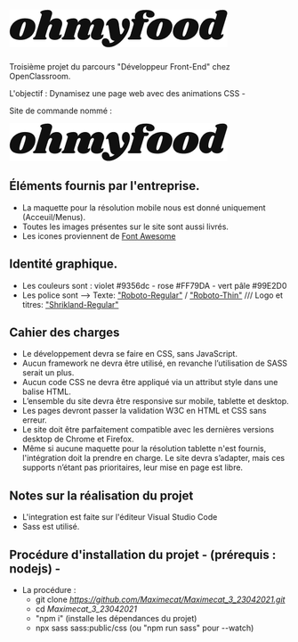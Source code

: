 # ![Logo Ohmfood](public/img/logo/ohmyfood.png)
Troisième projet du parcours "Développeur Front-End" chez OpenClassroom.

L'objectif : Dynamisez une page web avec des animations CSS - 

Site de commande nommé : 

![Logo Ohmfood](public/img/logo/ohmyfood.png)

## Éléments fournis par l'entreprise.
- La maquette pour la résolution mobile nous est donné uniquement (Acceuil/Menus).
- Toutes les images présentes sur le site sont aussi livrés.
- Les icones proviennent de [Font Awesome](https://fontawesome.com/)

## Identité graphique.
- Les couleurs sont : violet #9356dc - rose #FF79DA - vert pâle #99E2D0
- Les police sont --> Texte:  ["Roboto-Regular"](https://fonts.google.com/specimen/Roboto)
                              / ["Roboto-Thin"](https://fonts.google.com/specimen/Roboto)
                      /// Logo et titres: ["Shrikland-Regular"](https://fonts.google.com/specimen/Shrikhand)

## Cahier des charges
- Le développement devra se faire en CSS, sans JavaScript.
- Aucun framework ne devra être utilisé, en revanche l’utilisation de SASS serait un plus.
- Aucun code CSS ne devra être appliqué via un attribut style dans une balise HTML.
- L’ensemble du site devra être responsive sur mobile, tablette et desktop.
- Les pages devront passer la validation W3C en HTML et CSS sans erreur.
- Le site doit être parfaitement compatible avec les dernières versions desktop de Chrome et Firefox.
- Même si aucune maquette pour la résolution tablette n'est fournis, l'intégration doit la prendre en charge. 
Le site devra s’adapter, mais ces supports n’étant pas prioritaires, leur mise en page est libre.

## Notes sur la réalisation du projet
- L'integration est faite sur l'éditeur Visual Studio Code
- Sass est utilisé.

## Procédure d'installation du projet - (prérequis : nodejs) -
- La procédure :
   * git clone <url> *<https://github.com/Maximecat/Maximecat_3_23042021.git>*
   * cd <nom du projet> *Maximecat_3_23042021*
   * "npm i" (installe les dépendances du projet)
   * npx sass sass:public/css (ou "npm run sass" pour --watch)